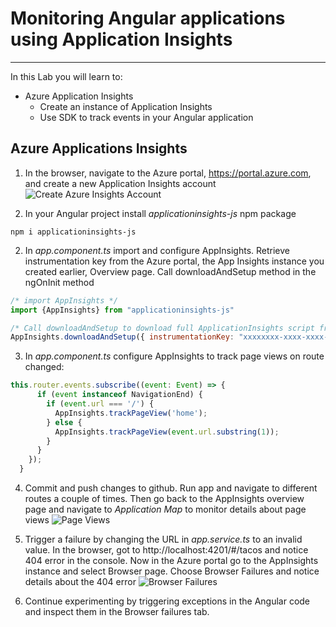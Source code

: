 # Monitoring Angular applications using Application Insights

---

In this Lab you will learn to:

* Azure Application Insights
    * Create an instance of Application Insights
    * Use SDK to track events in your Angular application 
    
## Azure Applications Insights

1. In the browser, navigate to the Azure portal, https://portal.azure.com, and create a new Application Insights account 
![Create Azure Insights Account](https://tacofancy.blob.core.windows.net/tutorial/AppInsights.gif)
    
1. In your Angular project install *applicationinsights-js* npm package

```
npm i applicationinsights-js
```

2. In *app.component.ts* import and configure AppInsights. Retrieve instrumentation key from the Azure portal, the App Insights instance you created earlier, Overview page. Call downloadAndSetup method in the ngOnInit method

```javascript
/* import AppInsights */
import {AppInsights} from "applicationinsights-js"

/* Call downloadAndSetup to download full ApplicationInsights script from CDN and initialize it with instrumentation key */
AppInsights.downloadAndSetup({ instrumentationKey: "xxxxxxxx-xxxx-xxxx-xxxx-xxxxxxxx" });
```

3. In *app.component.ts* configure AppInsights to track page views on route changed: 

```javascript
this.router.events.subscribe((event: Event) => {
      if (event instanceof NavigationEnd) {
        if (event.url === '/') {
          AppInsights.trackPageView('home');
        } else {
          AppInsights.trackPageView(event.url.substring(1));
        }
      }
    });
  }
```
4. Commit and push changes to github. Run app and navigate to different routes a couple of times. Then go back to the AppInsights overview page and navigate to *Application Map* to monitor details about page views
![Page Views](https://tacofancy.blob.core.windows.net/tutorial/PageViews.png)

5. Trigger a failure by changing the URL in *app.service.ts* to an invalid value. In the browser, got to http://localhost:4201/#/tacos and notice 404 error in the console. Now in the Azure portal go to the AppInsights instance and select Browser page. Choose Browser Failures and notice details about the 404 error
![Browser Failures](https://tacofancy.blob.core.windows.net/tutorial/BrowserFailures.png)

6. Continue experimenting by triggering exceptions in the Angular code and inspect them in the Browser failures tab. 

